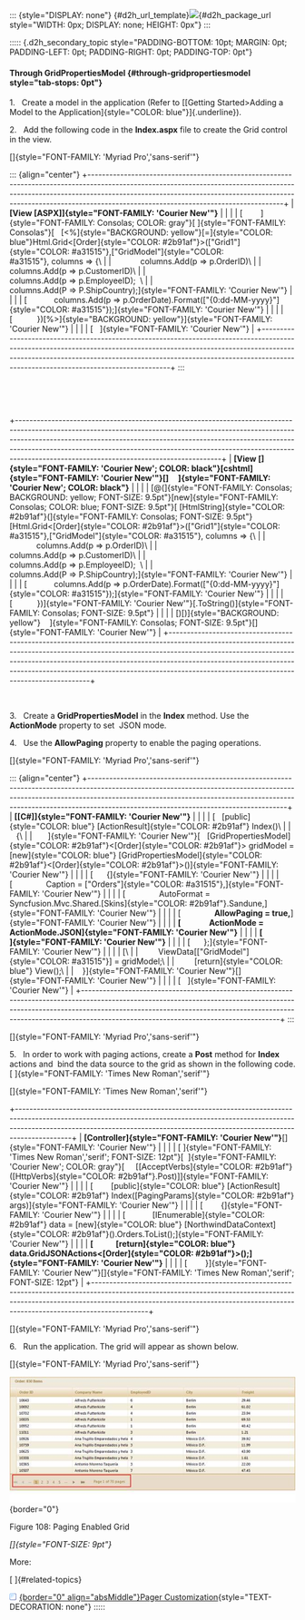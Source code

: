 ::: {style="DISPLAY: none"}
[](ms-xhelp:///?Id=d2h_url_template){#d2h_url_template}![](!package_url!){#d2h_package_url style="WIDTH: 0px; DISPLAY: none; HEIGHT: 0px"}
:::

::::: {.d2h_secondary_topic style="PADDING-BOTTOM: 10pt; MARGIN: 0pt; PADDING-LEFT: 0pt; PADDING-RIGHT: 0pt; PADDING-TOP: 0pt"}
#### Through GridPropertiesModel {#through-gridpropertiesmodel style="tab-stops: 0pt"}

1.   Create a model in the application (Refer to [[Getting Started\>Adding a Model to the Application]{style="COLOR: blue"}]{.underline}).

2.   Add the following code in the **Index.aspx** file to create the Grid control in the view.

[]{style="FONT-FAMILY: 'Myriad Pro','sans-serif'"} 

::: {align="center"}
+-----------------------------------------------------------------------------------------------------------------------------------------------------------------------------------------------------------------------------------------------------------------------------------------------+
| **[View \[ASPX\]]{style="FONT-FAMILY: 'Courier New'"}**                                                                                                                                                                                                                                       |
|                                                                                                                                                                                                                                                                                               |
| [        ]{style="FONT-FAMILY: Consolas; COLOR: gray"}[ ]{style="FONT-FAMILY: Consolas"}[   [\<%]{style="BACKGROUND: yellow"}[=]{style="COLOR: blue"}Html.Grid\<[Order]{style="COLOR: #2b91af"}\>([\"Grid1\"]{style="COLOR: #a31515"},[\"GridModel\"]{style="COLOR: #a31515"}, columns =\> {\ |
|             columns.Add(p =\> p.OrderID)\                                                                                                                                                                                                                                                     |
|             columns.Add(p =\> p.CustomerID)\                                                                                                                                                                                                                                                  |
|             columns.Add(p =\> p.EmployeeID);  \                                                                                                                                                                                                                                               |
|             columns.Add(P =\> P.ShipCountry);]{style="FONT-FAMILY: 'Courier New'"}                                                                                                                                                                                                            |
|                                                                                                                                                                                                                                                                                               |
| [            columns.Add(p =\> p.OrderDate).Format([\"{0:dd-MM-yyyy}\"]{style="COLOR: #a31515"});]{style="FONT-FAMILY: 'Courier New'"}                                                                                                                                                        |
|                                                                                                                                                                                                                                                                                               |
| [           })[%\>]{style="BACKGROUND: yellow"}]{style="FONT-FAMILY: 'Courier New'"}                                                                                                                                                                                                          |
|                                                                                                                                                                                                                                                                                               |
| [   ]{style="FONT-FAMILY: 'Courier New'"}                                                                                                                                                                                                                                                     |
+-----------------------------------------------------------------------------------------------------------------------------------------------------------------------------------------------------------------------------------------------------------------------------------------------+
:::

 

 

+--------------------------------------------------------------------------------------------------------------------------------------------------------------------------------------------------------------------------------------------------------------------------------------------------------------------------------------------------------------------------------+
| **[View \[]{style="FONT-FAMILY: 'Courier New'; COLOR: black"}[cshtml]{style="FONT-FAMILY: 'Courier New'"}[\]     ]{style="FONT-FAMILY: 'Courier New'; COLOR: black"}**                                                                                                                                                                                                         |
|                                                                                                                                                                                                                                                                                                                                                                                |
| [@(]{style="FONT-FAMILY: Consolas; BACKGROUND: yellow; FONT-SIZE: 9.5pt"}[new]{style="FONT-FAMILY: Consolas; COLOR: blue; FONT-SIZE: 9.5pt"}[ [HtmlString]{style="COLOR: #2b91af"}(]{style="FONT-FAMILY: Consolas; FONT-SIZE: 9.5pt"}[Html.Grid\<[Order]{style="COLOR: #2b91af"}\>([\"Grid1\"]{style="COLOR: #a31515"},[\"GridModel\"]{style="COLOR: #a31515"}, columns =\> {\ |
|             columns.Add(p =\> p.OrderID)\                                                                                                                                                                                                                                                                                                                                      |
|             columns.Add(p =\> p.CustomerID)\                                                                                                                                                                                                                                                                                                                                   |
|             columns.Add(p =\> p.EmployeeID);  \                                                                                                                                                                                                                                                                                                                                |
|             columns.Add(P =\> P.ShipCountry);]{style="FONT-FAMILY: 'Courier New'"}                                                                                                                                                                                                                                                                                             |
|                                                                                                                                                                                                                                                                                                                                                                                |
| [            columns.Add(p =\> p.OrderDate).Format([\"{0:dd-MM-yyyy}\"]{style="COLOR: #a31515"});]{style="FONT-FAMILY: 'Courier New'"}                                                                                                                                                                                                                                         |
|                                                                                                                                                                                                                                                                                                                                                                                |
| [           })]{style="FONT-FAMILY: 'Courier New'"}[.ToString()]{style="FONT-FAMILY: Consolas; FONT-SIZE: 9.5pt"}                                                                                                                                                                                                                                                              |
|                                                                                                                                                                                                                                                                                                                                                                                |
| [)[)]{style="BACKGROUND: yellow"}    ]{style="FONT-FAMILY: Consolas; FONT-SIZE: 9.5pt"}[]{style="FONT-FAMILY: 'Courier New'"}                                                                                                                                                                                                                                                  |
+--------------------------------------------------------------------------------------------------------------------------------------------------------------------------------------------------------------------------------------------------------------------------------------------------------------------------------------------------------------------------------+

 

3.   Create a **GridPropertiesModel** in the **Index** method. Use the **ActionMode** property to set  JSON mode.

4.   Use the **AllowPaging** property to enable the paging operations.

[]{style="FONT-FAMILY: 'Myriad Pro','sans-serif'"} 

::: {align="center"}
+------------------------------------------------------------------------------------------------------------------------------------------------------------------------------------------------------------------------------------------------------------------------------------------------+
| **[\[C#\]]{style="FONT-FAMILY: 'Courier New'"}**                                                                                                                                                                                                                                               |
|                                                                                                                                                                                                                                                                                                |
| [   [public]{style="COLOR: blue"} [ActionResult]{style="COLOR: #2b91af"} Index()\                                                                                                                                                                                                              |
|    {\                                                                                                                                                                                                                                                                                          |
|       ]{style="FONT-FAMILY: 'Courier New'"}[   [GridPropertiesModel]{style="COLOR: #2b91af"}\<[Order]{style="COLOR: #2b91af"}\> gridModel = [new]{style="COLOR: blue"} [GridPropertiesModel]{style="COLOR: #2b91af"}\<[Order]{style="COLOR: #2b91af"}\>()]{style="FONT-FAMILY: 'Courier New'"} |
|                                                                                                                                                                                                                                                                                                |
| [      {]{style="FONT-FAMILY: 'Courier New'"}                                                                                                                                                                                                                                                  |
|                                                                                                                                                                                                                                                                                                |
| [               Caption = [\"Orders\"]{style="COLOR: #a31515"},]{style="FONT-FAMILY: 'Courier New'"}                                                                                                                                                                                           |
|                                                                                                                                                                                                                                                                                                |
| [               AutoFormat = Syncfusion.Mvc.Shared.[Skins]{style="COLOR: #2b91af"}.Sandune,]{style="FONT-FAMILY: 'Courier New'"}                                                                                                                                                               |
|                                                                                                                                                                                                                                                                                                |
| [               **AllowPaging = true,**]{style="FONT-FAMILY: 'Courier New'"}                                                                                                                                                                                                                   |
|                                                                                                                                                                                                                                                                                                |
| **[               ActionMode = ActionMode.JSON]{style="FONT-FAMILY: 'Courier New'"}**                                                                                                                                                                                                          |
|                                                                                                                                                                                                                                                                                                |
| **[                ]{style="FONT-FAMILY: 'Courier New'"}**                                                                                                                                                                                                                                     |
|                                                                                                                                                                                                                                                                                                |
| [      };]{style="FONT-FAMILY: 'Courier New'"}                                                                                                                                                                                                                                                 |
|                                                                                                                                                                                                                                                                                                |
| [\                                                                                                                                                                                                                                                                                             |
|         ViewData\[[\"GridModel\"]{style="COLOR: #a31515"}\] = gridModel;\                                                                                                                                                                                                                      |
|         [return]{style="COLOR: blue"} View();\                                                                                                                                                                                                                                                 |
|    }]{style="FONT-FAMILY: 'Courier New'"}[]{style="FONT-FAMILY: 'Courier New'"}                                                                                                                                                                                                                |
|                                                                                                                                                                                                                                                                                                |
| [   ]{style="FONT-FAMILY: 'Courier New'"}                                                                                                                                                                                                                                                      |
+------------------------------------------------------------------------------------------------------------------------------------------------------------------------------------------------------------------------------------------------------------------------------------------------+
:::

[]{style="FONT-FAMILY: 'Myriad Pro','sans-serif'"} 

5.   In order to work with paging actions, create a **Post** method for **Index** actions and  bind the data source to the grid as shown in the following code.[ ]{style="FONT-FAMILY: 'Times New Roman','serif'"}

[]{style="FONT-FAMILY: 'Times New Roman','serif'"} 

+---------------------------------------------------------------------------------------------------------------------------------------------------------------------------------------------------------------------------------------------------------+
| **[Controller]{style="FONT-FAMILY: 'Courier New'"}**[]{style="FONT-FAMILY: 'Courier New'"}                                                                                                                                                              |
|                                                                                                                                                                                                                                                         |
| [ ]{style="FONT-FAMILY: 'Times New Roman','serif'; FONT-SIZE: 12pt"}[  ]{style="FONT-FAMILY: 'Courier New'; COLOR: gray"}[     \[[AcceptVerbs]{style="COLOR: #2b91af"}([HttpVerbs]{style="COLOR: #2b91af"}.Post)\]]{style="FONT-FAMILY: 'Courier New'"} |
|                                                                                                                                                                                                                                                         |
| [        [public]{style="COLOR: blue"} [ActionResult]{style="COLOR: #2b91af"} Index([PagingParams]{style="COLOR: #2b91af"} args)]{style="FONT-FAMILY: 'Courier New'"}                                                                                   |
|                                                                                                                                                                                                                                                         |
| [        {]{style="FONT-FAMILY: 'Courier New'"}                                                                                                                                                                                                         |
|                                                                                                                                                                                                                                                         |
| [            [IEnumerable]{style="COLOR: #2b91af"} data = [new]{style="COLOR: blue"} [NorthwindDataContext]{style="COLOR: #2b91af"}().Orders.ToList();]{style="FONT-FAMILY: 'Courier New'"}                                                             |
|                                                                                                                                                                                                                                                         |
| **[            [return]{style="COLOR: blue"} data.GridJSONActions\<[Order]{style="COLOR: #2b91af"}\>();]{style="FONT-FAMILY: 'Courier New'"}**                                                                                                          |
|                                                                                                                                                                                                                                                         |
| [        }]{style="FONT-FAMILY: 'Courier New'"}[]{style="FONT-FAMILY: 'Times New Roman','serif'; FONT-SIZE: 12pt"}                                                                                                                                      |
+---------------------------------------------------------------------------------------------------------------------------------------------------------------------------------------------------------------------------------------------------------+

[]{style="FONT-FAMILY: 'Myriad Pro','sans-serif'"} 

6.   Run the application. The grid will appear as shown below.

[]{style="FONT-FAMILY: 'Myriad Pro','sans-serif'"} 

![](ImagesExt/image58_109.jpg){border="0"}

Figure 108: Paging Enabled Grid

*[]{style="FONT-SIZE: 9pt"}* 

More:

[ ]{#related-topics}

[![](button.gif){border="0" align="absMiddle"}Pager Customization](ms-xhelp:///?Id=ba0d6720-8b55-4cb7-9bfc-3eb9095c191f){style="TEXT-DECORATION: none"}
:::::
